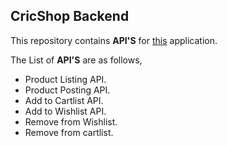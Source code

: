 ## CricShop Backend

This repository contains **API'S** for [this](https://cric-shop.netlify.app/) application.

The List of **API'S** are as follows,

-   Product Listing API.
-   Product Posting API.
-   Add to Cartlist API.
-   Add to Wishlist API.
-   Remove from Wishlist.
-   Remove from cartlist.
